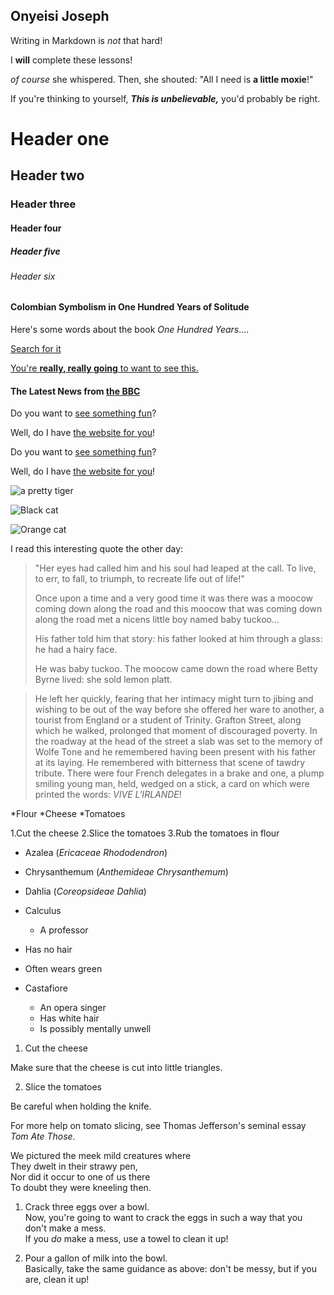 ## Onyeisi Joseph

Writing in Markdown is _not_ that hard!

I **will** complete these lessons!

_of course_ she whispered. Then, she shouted: "All I need is **a little moxie**!"

If you're thinking to yourself, **_This is unbelievable,_** you'd probably be right.

# Header one

## Header two

### Header three

#### Header four

##### Header five

###### Header six

#### Colombian Symbolism in One Hundred Years of Solitude

Here's some words about the book _One Hundred Years_....

[Search for it](www.google.com) 

[You're **really, really going** to want to see this.](www.dailykitten.com)

#### The Latest News from [the BBC](www.bbc/news:)

Do you want to [see something fun][a fun place]?

Well, do I have [the website for you][another fun place]!

Do you want to [see something fun][a fun place]?

Well, do I have [the website for you][another fun place]!

[a fun place]: www.zombo.com
[another fun place]: www.stumble.com

![a pretty tiger](https://upload.wikimedia.org/wikipedia/commons/5/56/Tiger.50.jpg)

![Black cat][Black]

![Orange cat][Orange]

[Black]: https://upload.wikimedia.org/wikipedia/commons/a/a3/81_INF_DIV_SSI.jpg

[Orange]:http://icons.iconarchive.com/icons/google/noto-emoji-animals-nature/256/22221-cat-icon.png

I read this interesting quote the other day:

>"Her eyes had called him and his soul had leaped at the call. To live, to err, to fall, to triumph, to recreate life out of life!"
>
>
>Once upon a time and a very good time it was there was a moocow coming down along the road and this moocow that was coming down along the road met a nicens little boy named baby tuckoo...
>
>His father told him that story: his father looked at him through a glass: he had a hairy face.
>
>He was baby tuckoo. The moocow came down the road where Betty Byrne lived: she sold lemon platt.

>He left her quickly, fearing that her intimacy might turn to jibing and wishing to be out of the way before she offered her ware to another, a tourist from England or a student of Trinity. Grafton Street, along which he walked, prolonged that moment of discouraged poverty. In the roadway at the head of the street a slab was set to the memory of Wolfe Tone and he remembered having been present with his father at its laying. He remembered with bitterness that scene of tawdry tribute. There were four French delegates in a brake and one, a plump smiling young man, held, wedged on a stick, a card on which were printed the words: _VIVE L'IRLANDE_!

*Flour 
*Cheese 
*Tomatoes

1.Cut the cheese
2.Slice the tomatoes 
3.Rub the tomatoes in flour

* Azalea (_Ericaceae Rhododendron_)
* Chrysanthemum (_Anthemideae Chrysanthemum_)
* Dahlia (_Coreopsideae Dahlia_)

* Calculus
  * A professor
 * Has no hair
  * Often wears green
* Castafiore
  * An opera singer 
  * Has white hair 
  * Is possibly mentally unwell
 
 1. Cut the cheese
  
 Make sure that the cheese is cut into little triangles.

2. Slice the tomatoes
  
 Be careful when holding the knife.
  
 For more help on tomato slicing, see Thomas Jefferson's seminal essay _Tom Ate Those_.

We pictured the meek mild creatures where  
They dwelt in their strawy pen,  
Nor did it occur to one of us there  
To doubt they were kneeling then.

1. Crack three eggs over a bowl.   
Now, you're going to want to crack the eggs in such a way that you don't make a mess.  
If you _do_ make a mess, use a towel to clean it up!

2. Pour a gallon of milk into the bowl.  
Basically, take the same guidance as above: don't be messy, but if you are, clean it up!
